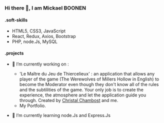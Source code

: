 ### Hi there 👋, I am Mickael BOONEN

#### .soft-skills

+ HTML5, CSS3, JavaScript
+ React, Redux, Axios, Bootstrap
+ PHP, node.Js, MySQL

#### .projects

+ 🔭 I’m currently working on :
  + 'Le Maître du Jeu de Thiercelieux' : an application that allows any player of the game (The Werewolves of Millers Hollow in English) to become the Moderator even though they don't know all of the rules and the subtilities of the game. Your only job is to create the experience, the atmosphere and let the application guide you through. Created by [Christal Chambost](https://github.com/christal-chambost) and me.
  + My Portfolio.
  
+ 🌱 I’m currently learning node.Js and Express.Js
  
<!--
**mickaelboonen/mickaelboonen** is a ✨ _special_ ✨ repository because its `README.md` (this file) appears on your GitHub profile.

Here are some ideas to get you started:

- 🔭 I’m currently working on ...
- 🌱 I’m currently learning ...
- 👯 I’m looking to collaborate on ...
- 🤔 I’m looking for help with ...
- 💬 Ask me about ...
- 📫 How to reach me: ...
- 😄 Pronouns: ...
- ⚡ Fun fact: ...
-->
